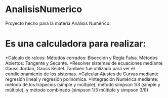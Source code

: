 # AnalisisNumerico
Proyecto hecho para la materia Análisis Numérico. 
# Es una calculadora para realizar:
  *Cálculo de raíces: Métodos cerrados: Bisección y Regla Falsa.  Métodos Abiertos: Tangente y Secante.
  *Resolver sistemas de ecuaciones mediante Gauss Jordan, Gauss Seidel. También fue utilizado para ver el condicionamiento de los sistemas.
  *Calcular Ajustes de Curvas mediante regresión lineal y regresión polinómica.
  *Integración Numérica mediante: método de los trapecios (simple y múltiple), método simpson 1/3 (simple y múltiple), y método combinado (simpson 1/3 múltiple y simpson 3/8)
